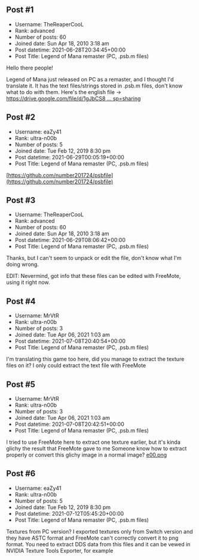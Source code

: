## Post #1
- Username: TheReaperCooL
- Rank: advanced
- Number of posts: 60
- Joined date: Sun Apr 18, 2010 3:18 am
- Post datetime: 2021-06-28T20:34:45+00:00
- Post Title: Legend of Mana remaster (PC, .psb.m files)

Hello there people!

Legend of Mana just released on PC as a remaster, and I thought I'd translate it. It has the text files/strings stored in .psb.m files, don't know what to do with them. Here's the english file -> [https://drive.google.com/file/d/1gJbCS8 ... sp=sharing](https://drive.google.com/file/d/1gJbCS8tsxNv6Gz3-c5PPqkdm6fP_74EJ/view?usp=sharing)
## Post #2
- Username: eaZy41
- Rank: ultra-n00b
- Number of posts: 5
- Joined date: Tue Feb 12, 2019 8:30 pm
- Post datetime: 2021-06-29T00:05:19+00:00
- Post Title: Legend of Mana remaster (PC, .psb.m files)

[https://github.com/number201724/psbfile](https://github.com/number201724/psbfile)
## Post #3
- Username: TheReaperCooL
- Rank: advanced
- Number of posts: 60
- Joined date: Sun Apr 18, 2010 3:18 am
- Post datetime: 2021-06-29T08:06:42+00:00
- Post Title: Legend of Mana remaster (PC, .psb.m files)

Thanks, but I can't seem to unpack or edit the file, don't know what I'm doing wrong.

EDIT: Nevermind, got info that these files can be edited with FreeMote, using it right now.
## Post #4
- Username: MrVtR
- Rank: ultra-n00b
- Number of posts: 3
- Joined date: Tue Apr 06, 2021 1:03 am
- Post datetime: 2021-07-08T20:40:54+00:00
- Post Title: Legend of Mana remaster (PC, .psb.m files)

I'm translating this game too here, did you manage to extract the texture files on it?
I only could extract the text file with FreeMote
## Post #5
- Username: MrVtR
- Rank: ultra-n00b
- Number of posts: 3
- Joined date: Tue Apr 06, 2021 1:03 am
- Post datetime: 2021-07-08T20:42:51+00:00
- Post Title: Legend of Mana remaster (PC, .psb.m files)

I tried to use FreeMote here to extract one texture earlier, but it's kinda glichy the result that FreeMote gave to me
Someone know how to extract properly or convert this glichy image in a normal image?
[e00.png](https://xentaxbackup.github.io/file/20433_e00.png)
## Post #6
- Username: eaZy41
- Rank: ultra-n00b
- Number of posts: 5
- Joined date: Tue Feb 12, 2019 8:30 pm
- Post datetime: 2021-07-12T05:45:20+00:00
- Post Title: Legend of Mana remaster (PC, .psb.m files)

Textures from PC version? I exported textures only from Switch version and they have ASTC format and FreeMote can't correctly convert it to png format. You need to extract DDS data from this files and it can be vewed in NVIDIA Texture Tools Exporter, for example
